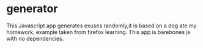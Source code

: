 # generator

This Javascript app generates exuses randomly,it is based on a dog ate my homework, example taken from firefox learning. This app is barebones js with no dependencies.



